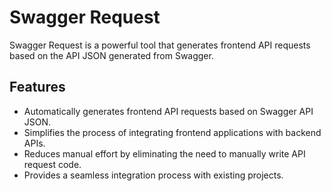 # Swagger Request

Swagger Request is a powerful tool that generates frontend API requests based on the API JSON generated from Swagger.

## Features

- Automatically generates frontend API requests based on Swagger API JSON.
- Simplifies the process of integrating frontend applications with backend APIs.
- Reduces manual effort by eliminating the need to manually write API request code.
- Provides a seamless integration process with existing projects.

